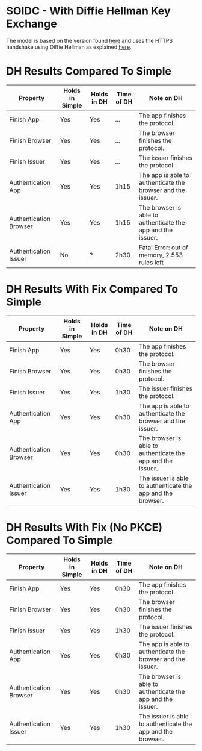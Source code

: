 # SOIDC - With Diffie Hellman Key Exchange

The model is based on the version found [here](/soidc/soidc) and uses the HTTPS handshake using Diffie Hellman as explained [here](/https).

# DH Results Compared To Simple

| Property  | Holds in Simple | Holds in DH | Time of DH | Note on DH |
| ------------- | ------------- | ------------- | ------------- | ------------- |
| Finish App | Yes  | Yes | ... | The app finishes the protocol. |
| Finish Browser | Yes  | Yes | ... | The browser finishes the protocol. |
| Finish Issuer | Yes  | Yes | ... | The issuer finishes the protocol. |
| Authentication App | Yes | Yes  | 1h15 | The app is able to authenticate the browser and the issuer. |
| Authentication Browser | Yes | Yes | 1h15 | The browser is able to authenticate the app and the issuer. |
| Authentication Issuer  | No | ? | 2h30 | Fatal Error: out of memory, 2.553 rules left |

# DH Results With Fix Compared To Simple

| Property  | Holds in Simple | Holds in DH | Time of DH | Note on DH |
| ------------- | ------------- | ------------- | ------------- | ------------- |
| Finish App | Yes  | Yes | 0h30 | The app finishes the protocol. |
| Finish Browser | Yes  | Yes | 0h30 | The browser finishes the protocol. |
| Finish Issuer | Yes  | Yes | 1h30 | The issuer finishes the protocol. |
| Authentication App | Yes | Yes  | 0h30 | The app is able to authenticate the browser and the issuer. |
| Authentication Browser | Yes | Yes | 0h30 | The browser is able to authenticate the app and the issuer. |
| Authentication Issuer  | Yes | Yes | 1h30 | The issuer is able to authenticate the app and the browser. |

# DH Results With Fix (No PKCE) Compared To Simple

| Property  | Holds in Simple | Holds in DH | Time of DH | Note on DH |
| ------------- | ------------- | ------------- | ------------- | ------------- |
| Finish App | Yes  | Yes | 0h30 | The app finishes the protocol. |
| Finish Browser | Yes  | Yes | 0h30 | The browser finishes the protocol. |
| Finish Issuer | Yes  | Yes | 1h30 | The issuer finishes the protocol. |
| Authentication App | Yes | Yes  | 0h30 | The app is able to authenticate the browser and the issuer. |
| Authentication Browser | Yes | Yes | 0h30 | The browser is able to authenticate the app and the issuer. |
| Authentication Issuer  | Yes | Yes | 1h30 | The issuer is able to authenticate the app and the browser. |
